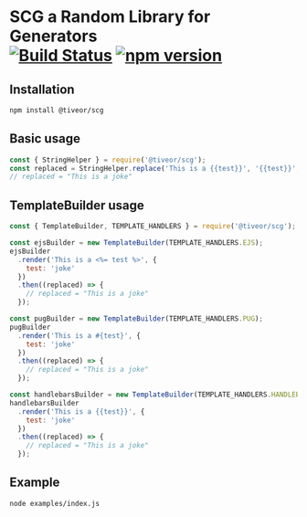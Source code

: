 SCG a Random Library for Generators<br/>
[![Build Status](https://img.shields.io/travis/mde/ejs/master.svg?style=flat)](https://travis-ci.org/mde/ejs)
[![npm version](https://badge.fury.io/js/%40tiveor%2Fscg.svg)](https://badge.fury.io/js/%40tiveor%2Fscg)
=============================

## Installation

```bash
npm install @tiveor/scg
```

## Basic usage

```javascript
const { StringHelper } = require('@tiveor/scg');
const replaced = StringHelper.replace('This is a {{test}}', '{{test}}', 'joke');
// replaced = "This is a joke"
```

## TemplateBuilder usage

```javascript
const { TemplateBuilder, TEMPLATE_HANDLERS } = require('@tiveor/scg');

const ejsBuilder = new TemplateBuilder(TEMPLATE_HANDLERS.EJS);
ejsBuilder
  .render('This is a <%= test %>', {
    test: 'joke'
  })
  .then((replaced) => {
    // replaced = "This is a joke"
  });

const pugBuilder = new TemplateBuilder(TEMPLATE_HANDLERS.PUG);
pugBuilder
  .render('This is a #{test}', {
    test: 'joke'
  })
  .then((replaced) => {
    // replaced = "This is a joke"
  });

const handlebarsBuilder = new TemplateBuilder(TEMPLATE_HANDLERS.HANDLEBARS);
handlebarsBuilder
  .render('This is a {{test}}', {
    test: 'joke'
  })
  .then((replaced) => {
    // replaced = "This is a joke"
  });
```

## Example
```bash
node examples/index.js
```